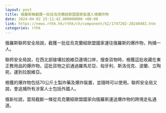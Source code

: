 ```yaml
---
layout: post
title: 俄羅斯稱截獲一批從烏克蘭經歐盟國家偷運入境爆炸物
date: 2024-04-02 15:11:42.000000000 +08:00
link: https://news.rthk.hk/rthk/ch/component/k2/1747202-20240402.htm
categories: rthk
---
```


俄羅斯聯邦安全局說，截獲一批從烏克蘭經歐盟國家運往俄羅斯的爆炸物，拘捕一人。

聯邦安全局說，在西北部接壤拉脫維亞邊境口岸，搜查貨物時，檢獲這批收藏在東正教用品的爆炸物。這批貨物之前通過羅馬尼亞、匈牙利、斯洛伐克、波蘭、立陶宛，運到拉脫維亞。

檢獲的爆炸物包括70公斤土製炸藥及爆炸裝置，並隨時可以使用。聯邦安全局又說，會追捕所有涉案人士包括外國人。

俄新社說，當局截斷一條從烏克蘭經歐盟國家向俄羅斯運送爆炸物的跨境走私通道。
